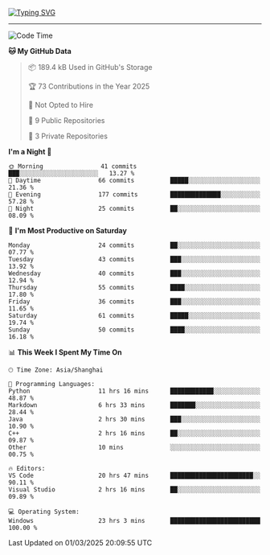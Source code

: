 <a href="https://git.io/typing-svg"><img src="https://readme-typing-svg.demolab.com?font=Jersey+10&size=33&pause=1000&color=0077B8&vCenter=true&width=429&height=46&lines=TALK+LESS,+SMILE+MORE." alt="Typing SVG" /></a>

---

<!--START_SECTION:waka-->
![Code Time](http://img.shields.io/badge/Code%20Time-151%20hrs%2035%20mins-blue)

**🐱 My GitHub Data** 

> 📦 189.4 kB Used in GitHub's Storage 
 > 
> 🏆 73 Contributions in the Year 2025
 > 
> 🚫 Not Opted to Hire
 > 
> 📜 9 Public Repositories 
 > 
> 🔑 3 Private Repositories 
 > 
**I'm a Night 🦉** 

```text
🌞 Morning                41 commits          ███░░░░░░░░░░░░░░░░░░░░░░   13.27 % 
🌆 Daytime                66 commits          █████░░░░░░░░░░░░░░░░░░░░   21.36 % 
🌃 Evening                177 commits         ██████████████░░░░░░░░░░░   57.28 % 
🌙 Night                  25 commits          ██░░░░░░░░░░░░░░░░░░░░░░░   08.09 % 
```
📅 **I'm Most Productive on Saturday** 

```text
Monday                   24 commits          ██░░░░░░░░░░░░░░░░░░░░░░░   07.77 % 
Tuesday                  43 commits          ███░░░░░░░░░░░░░░░░░░░░░░   13.92 % 
Wednesday                40 commits          ███░░░░░░░░░░░░░░░░░░░░░░   12.94 % 
Thursday                 55 commits          ████░░░░░░░░░░░░░░░░░░░░░   17.80 % 
Friday                   36 commits          ███░░░░░░░░░░░░░░░░░░░░░░   11.65 % 
Saturday                 61 commits          █████░░░░░░░░░░░░░░░░░░░░   19.74 % 
Sunday                   50 commits          ████░░░░░░░░░░░░░░░░░░░░░   16.18 % 
```


📊 **This Week I Spent My Time On** 

```text
🕑︎ Time Zone: Asia/Shanghai

💬 Programming Languages: 
Python                   11 hrs 16 mins      ████████████░░░░░░░░░░░░░   48.87 % 
Markdown                 6 hrs 33 mins       ███████░░░░░░░░░░░░░░░░░░   28.44 % 
Java                     2 hrs 30 mins       ███░░░░░░░░░░░░░░░░░░░░░░   10.90 % 
C++                      2 hrs 16 mins       ██░░░░░░░░░░░░░░░░░░░░░░░   09.87 % 
Other                    10 mins             ░░░░░░░░░░░░░░░░░░░░░░░░░   00.75 % 

🔥 Editors: 
VS Code                  20 hrs 47 mins      ███████████████████████░░   90.11 % 
Visual Studio            2 hrs 16 mins       ██░░░░░░░░░░░░░░░░░░░░░░░   09.89 % 

💻 Operating System: 
Windows                  23 hrs 3 mins       █████████████████████████   100.00 % 
```


 Last Updated on 01/03/2025 20:09:55 UTC
<!--END_SECTION:waka-->
